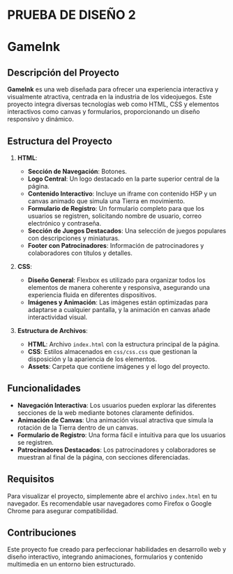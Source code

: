 # PRUEBA DE DISEÑO 2
# GameInk

## Descripción del Proyecto

**GameInk** es una web diseñada para ofrecer una experiencia interactiva y visualmente atractiva, centrada en la industria de los videojuegos. Este proyecto integra diversas tecnologías web como HTML, CSS y elementos interactivos como canvas y formularios, proporcionando un diseño responsivo y dinámico.

## Estructura del Proyecto

1. **HTML**:
   - **Sección de Navegación**: Botones.
   - **Logo Central**: Un logo destacado en la parte superior central de la página.
   - **Contenido Interactivo**: Incluye un iframe con contenido H5P y un canvas animado que simula una Tierra en movimiento.
   - **Formulario de Registro**: Un formulario completo para que los usuarios se registren, solicitando nombre de usuario, correo electrónico y contraseña.
   - **Sección de Juegos Destacados**: Una selección de juegos populares con descripciones y miniaturas.
   - **Footer con Patrocinadores**: Información de patrocinadores y colaboradores con títulos y detalles.

2. **CSS**:
   - **Diseño General**: Flexbox es utilizado para organizar todos los elementos de manera coherente y responsiva, asegurando una experiencia fluida en diferentes dispositivos.
   - **Imágenes y Animación**: Las imágenes están optimizadas para adaptarse a cualquier pantalla, y la animación en canvas añade interactividad visual.

3. **Estructura de Archivos**:
   - **HTML**: Archivo `index.html` con la estructura principal de la página.
   - **CSS**: Estilos almacenados en `css/css.css` que gestionan la disposición y la apariencia de los elementos.
   - **Assets**: Carpeta que contiene imágenes y el logo del proyecto.

## Funcionalidades

- **Navegación Interactiva**: Los usuarios pueden explorar las diferentes secciones de la web mediante botones claramente definidos.
- **Animación de Canvas**: Una animación visual atractiva que simula la rotación de la Tierra dentro de un canvas.
- **Formulario de Registro**: Una forma fácil e intuitiva para que los usuarios se registren.
- **Patrocinadores Destacados**: Los patrocinadores y colaboradores se muestran al final de la página, con secciones diferenciadas.

## Requisitos

Para visualizar el proyecto, simplemente abre el archivo `index.html` en tu navegador. Es recomendable usar navegadores como Firefox o Google Chrome para asegurar compatibilidad.

## Contribuciones

Este proyecto fue creado para perfeccionar habilidades en desarrollo web y diseño interactivo, integrando animaciones, formularios y contenido multimedia en un entorno bien estructurado.
